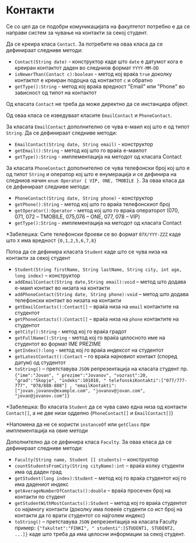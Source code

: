 # Контакти

Се со цел да се подобри комуникацијата на факултетот потребно е да се направи систем за чување на контакти за секој
студент.

Да се креира класа `Contact`. За потребите на оваа класа да се дефинираат следниве методи:

- `Contact(String date)` - конструктор каде што `date` е датумот кога е креиран контактот даден во следниов формат
  `YYYY-MM-DD`
- `isNewerThan(Contact c):boolean` - метод кој враќа `true` доколку контактот е креиран подоцна од контактот `c` и
  обратно
- `getType():String` - метод кој враќа вредност "Email" или "Phone" во зависност од типот на контактот

Од класата `Contact` не треба да може директно да се инстанцира објект.

Од оваа класа се изведуваат класите `EmailContact` и `PhoneContact`.

За класата `EmailContact` дополнително се чува e-маил кој што е од типот `String`. Да се дефинираат следниве методи:

- `EmailContact(String date, String email)` - конструктор
- `getEmail():String` - метод кој што го враќа е-маилот
- `getType():String` - имплементација на методот од класата Contact

За класата `PhoneContact` дополнително се чува телефонски број кој што е од типот `String` и оператор кој што е
енумерација и се дефинира на следниов начин `enum Operator { VIP, ONE, TMOBILE }`. За оваа класа да се дефинираат
следниве методи:

- `PhoneContact(String date, String phone)` - конструктор
- `getPhone():String` - метод кој што го враќа телефонскиот број
- `getOperator():Operator` - метод кој што го враќа операторот (070, 071, 072 – TMOBILE, 075,076 – ONE, 077, 078 – VIP)
- `getType():String` - имплементација на методот од класата Contact

*Забелешка: Сите телефонски броеви се во формат `07X/YYY-ZZZ` каде што `X` има вредност `{0,1,2,5,6,7,8}`

Потоа да се дефинира класата `Student` каде што се чува низа на контакти за секој студент

- `Student(String firstName, String lastName, String city, int age, long index)` – конструктор
- `addEmailContact(String date,String email):void` – метод што додава е-маил контакт во низата на контакти
- `addPhoneContact(String date, String phone):void` – метод што додава телефонски контакт во низата на контакти
- `getEmailContacts():Contact[]` – враќа низа на `email` контактите на студентот
- `getPhoneContacts():Contact[]` – враќа низа на `phone` контактите на студентот
- `getCity():String` - метод кој го враќа градот
- `getFullName():String` - метод кој го враќа целосното име на студентот во формат IME PREZIME
- `getIndex():long` - метод кој го враќа индексот на студентот
- `getLatestContact():Contact` – го враќа најновиот контакт (според датум) од студентот
- `toString()` – претставува `JSON` репрезентација на класата студент пр. `{"ime":"Jovan", "
  prezime":"Jovanov", "vozrast":20, "grad":"Skopje", "indeks":101010, "
  telefonskiKontakti":["077/777-777", "078/888-888"]
  , "emailKontakti":["jovan.jovanov@example.com", "jovanov@jovan.com", "jovan@jovanov.com"]}`

*Забелешка: Во класата `Student` да се чува само една низа од контакти `Contact[]`, а не две низи
одделно (`PhoneContact[]` и `EmailContact[]`)

*Напомена да не се користи `instanceOf` или `getClass` при имплементација на овие методи

Дополнително да се дефинира класа `Faculty`. За оваа класа да се дефинираат следниве методи:

- `Faculty(String name, Student [] students)` – конструктор
- `countStudentsFromCity(String cityName):int` – враќа колку студенти има од даден град
- `getStudent(long index):Student` – метод кој го враќа студентот кој го има дадениот индекс
- `getAverageNumberOfContacts():double` – враќа просечен број на контакти по студент
- `getStudentWithMostContacts():Student` – метод кој го враќа студентот со најмногу контакти (доколку има повеќе
  студенти со ист број на контакти да го врати студентот со најголем индекс)
- `toString()` – претставува `JSON` репрезентација на класата Faculty пример: `{"fakultet":"FINKI", "
  studenti":[STUDENT1, STUDENT2, ...]}` каде што треба да има целосни информации за секој студент.